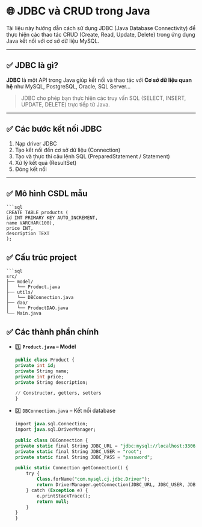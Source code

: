 # 🌐 JDBC và CRUD trong Java

Tài liệu này hướng dẫn cách sử dụng JDBC (Java Database Connectivity) để thực hiện các thao tác CRUD (Create, Read, Update, Delete) trong ứng dụng Java kết nối với cơ sở dữ liệu MySQL.

---

## ✅ JDBC là gì?

**JDBC** là một API trong Java giúp kết nối và thao tác với **Cơ sở dữ liệu quan hệ** như MySQL, PostgreSQL, Oracle, SQL Server...

> JDBC cho phép bạn thực hiện các truy vấn SQL (SELECT, INSERT, UPDATE, DELETE) trực tiếp từ Java.

---

## ✅ Các bước kết nối JDBC

1. Nạp driver JDBC
2. Tạo kết nối đến cơ sở dữ liệu (Connection)
3. Tạo và thực thi câu lệnh SQL (PreparedStatement / Statement)
4. Xử lý kết quả (ResultSet)
5. Đóng kết nối

---

## ✅ Mô hình CSDL mẫu

    ```sql
    CREATE TABLE products (
    id INT PRIMARY KEY AUTO_INCREMENT,
    name VARCHAR(100),
    price INT,
    description TEXT
    );  

## ✅ Cấu trúc project
    ```sql
    src/
    ├── model/
    │   └── Product.java
    ├── utils/
    │   └── DBConnection.java
    ├── dao/
    │   └── ProductDAO.java
    └── Main.java

## ✅ Các thành phần chính
- 1️⃣ **`Product.java` – Model**
    ```sql
    public class Product {
    private int id;
    private String name;
    private int price;
    private String description;

    // Constructor, getters, setters
    }

- 2️⃣ `DBConnection.java` – Kết nối database
    ```sql
    import java.sql.Connection;
    import java.sql.DriverManager;

    public class DBConnection {
    private static final String JDBC_URL = "jdbc:mysql://localhost:3306/your_database";
    private static final String JDBC_USER = "root";
    private static final String JDBC_PASS = "password";

    public static Connection getConnection() {
        try {
            Class.forName("com.mysql.cj.jdbc.Driver");
            return DriverManager.getConnection(JDBC_URL, JDBC_USER, JDBC_PASS);
        } catch (Exception e) {
            e.printStackTrace();
            return null;
        }
    }
    }

 
